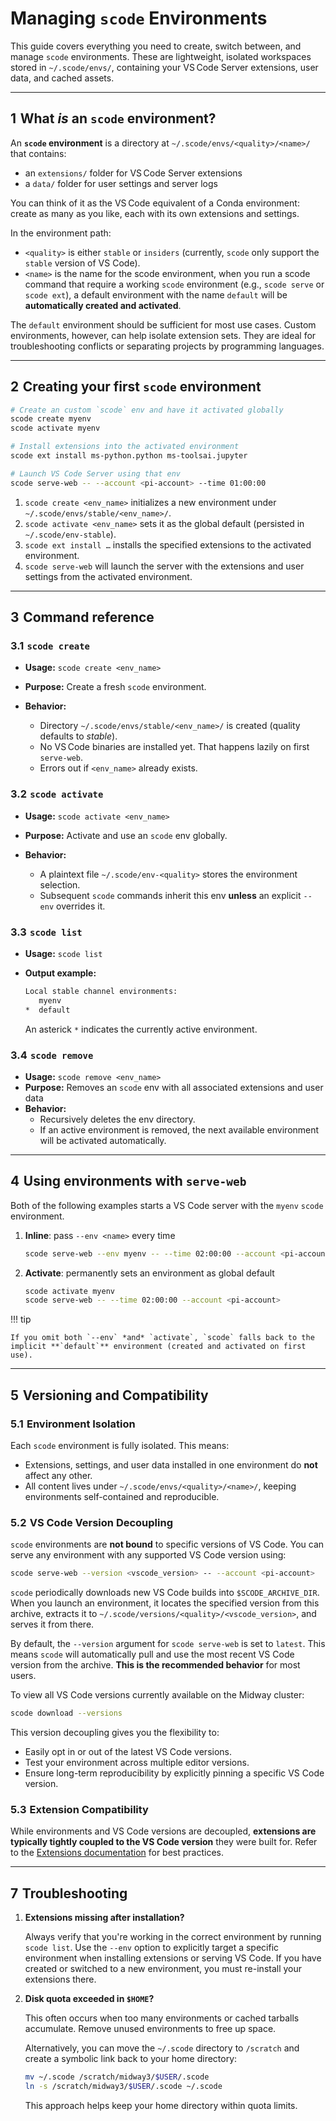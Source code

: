 # Managing `scode` Environments

This guide covers everything you need to create, switch between, and manage `scode` environments. These are lightweight, isolated workspaces stored in `~/.scode/envs/`, containing your VS Code Server extensions, user data, and cached assets.

---

## 1  What *is* an `scode` environment?

An **`scode` environment** is a directory at `~/.scode/envs/<quality>/<name>/` that contains:

- an `extensions/` folder for VS Code Server extensions
- a `data/` folder for user settings and server logs

You can think of it as the VS Code equivalent of a Conda environment: create as many as you like, each with its own extensions and settings.

In the environment path:

- `<quality>` is either `stable` or `insiders` (currently, `scode` only support the `stable` version of VS Code).
- `<name>` is the name for the scode environment, when you run a scode command that require a working `scode` environment (e.g., `scode serve` or `scode ext`), a default environment with the name `default` will be **automatically created and activated**.

The `default` environment should be sufficient for most use cases. Custom environments, however, can help isolate extension sets. They are ideal for troubleshooting conflicts or separating projects by programming languages.

---

## 2  Creating your first `scode` environment

```bash
# Create an custom `scode` env and have it activated globally
scode create myenv
scode activate myenv

# Install extensions into the activated environment
scode ext install ms-python.python ms-toolsai.jupyter

# Launch VS Code Server using that env
scode serve-web -- --account <pi-account> --time 01:00:00
```

1. `scode create <env_name>` initializes a new environment under `~/.scode/envs/stable/<env_name>/`.
2. `scode activate <env_name>` sets it as the global default (persisted in `~/.scode/env-stable`).
3. `scode ext install …` installs the specified extensions to the activated environment.
4. `scode serve-web` will launch the server with the extensions and user settings from the activated environment.

---

## 3  Command reference

### 3.1  `scode create`

- **Usage:** `scode create <env_name>`
- **Purpose:** Create a fresh `scode` environment.
- **Behavior:**

    - Directory `~/.scode/envs/stable/<env_name>/` is created (quality defaults to *stable*).
    - No VS Code binaries are installed yet. That happens lazily on first `serve-web`.
    - Errors out if `<env_name>` already exists.

### 3.2  `scode activate`

- **Usage:** `scode activate <env_name>`
- **Purpose:** Activate and use an `scode` env globally.
- **Behavior:**

    - A plaintext file `~/.scode/env-<quality>` stores the environment  selection.
    - Subsequent `scode` commands inherit this env **unless** an explicit `--env` overrides it.

### 3.3  `scode list`

- **Usage:** `scode list`
- **Output example:**

    ```bash
    Local stable channel environments:
       myenv
    *  default
    ```

    An asterick `*` indicates the currently active environment.

### 3.4  `scode remove`

- **Usage:** `scode remove <env_name>`
- **Purpose:** Removes an `scode` env with all associated extensions and user data
- **Behavior:**
    - Recursively deletes the env directory.
    - If an active environment is removed, the next available environment will be activated automatically.

---

## 4  Using environments with `serve-web`

Both of the following examples starts a VS Code server with the `myenv` `scode` environment.

1. **Inline**: pass `--env <name>` every time

    ```bash
    scode serve-web --env myenv -- --time 02:00:00 --account <pi-account>
    ```

2. **Activate**: permanently sets an environment as global default

    ```bash
    scode activate myenv
    scode serve-web -- --time 02:00:00 --account <pi-account>
    ```

!!! tip

    If you omit both `--env` *and* `activate`, `scode` falls back to the implicit **`default`** environment (created and activated on first use).

---

## 5  Versioning and Compatibility

### 5.1  Environment Isolation

Each `scode` environment is fully isolated. This means:

- Extensions, settings, and user data installed in one environment do **not** affect any other.
- All content lives under `~/.scode/envs/<quality>/<name>/`, keeping environments self-contained and reproducible.

### 5.2  VS Code Version Decoupling

`scode` environments are **not bound** to specific versions of VS Code. You can serve any environment with any supported VS Code version using:

```bash
scode serve-web --version <vscode_version> -- --account <pi-account>
```

`scode` periodically downloads new VS Code builds into `$SCODE_ARCHIVE_DIR`. When you launch an environment, it locates the specified version from this archive, extracts it to `~/.scode/versions/<quality>/<vscode_version>`, and serves it from there.

By default, the `--version` argument for `scode serve-web` is set to `latest`. This means `scode` will automatically pull and use the most recent VS Code version from the archive. **This is the recommended behavior** for most users.

To view all VS Code versions currently available on the Midway cluster:

```bash
scode download --versions
```

This version decoupling gives you the flexibility to:

- Easily opt in or out of the latest VS Code versions.
- Test your environment across multiple editor versions.
- Ensure long-term reproducibility by explicitly pinning a specific VS Code version.

### 5.3  Extension Compatibility

While environments and VS Code versions are decoupled, **extensions are typically tightly coupled to the VS Code version** they were built for. Refer to the [Extensions documentation](./extensions.md#extension-compatibility) for best practices.

---

## 7  Troubleshooting

1. **Extensions missing after installation?**

    Always verify that you're working in the correct environment by running `scode list`. Use the `--env` option to explicitly target a specific environment when installing extensions or serving VS Code. If you have created or switched to a new environment, you must re-install your extensions there.

2. **Disk quota exceeded in `$HOME`?**

    This often occurs when too many environments or cached tarballs accumulate. Remove unused environments to free up space.

    Alternatively, you can move the `~/.scode` directory to `/scratch` and create a symbolic link back to your home directory:

    ```bash
    mv ~/.scode /scratch/midway3/$USER/.scode
    ln -s /scratch/midway3/$USER/.scode ~/.scode
    ```

    This approach helps keep your home directory within quota limits.
